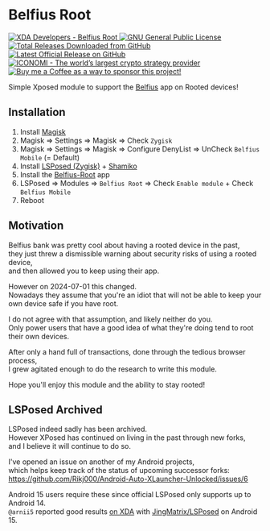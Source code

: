 # Belfius Root

<p align="left">
    <a href="https://xdaforums.com/t/release-v1-0-0-belfius-root.4680025/">
        <img src="https://img.shields.io/badge/XDA_Thread-Belfius_Root-orange" alt="XDA Developers - Belfius Root">
    </a> <a href="https://github.com/Rikj000/Belfius-Root/blob/development/LICENSE">
        <img src="https://img.shields.io/github/license/Rikj000/Belfius-Root?label=License&logo=gnu" alt="GNU General Public License">
    </a> <a href="https://github.com/Rikj000/Belfius-Root/releases">
        <img src="https://img.shields.io/github/downloads/Rikj000/Belfius-Root/total?label=Total%20Downloads&logo=github" alt="Total Releases Downloaded from GitHub">
    </a> <a href="https://github.com/Rikj000/Belfius-Root/releases/latest">
        <img src="https://img.shields.io/github/v/release/Rikj000/Belfius-Root?include_prereleases&label=Latest%20Release&logo=github" alt="Latest Official Release on GitHub">
    </a> <a href="https://www.iconomi.com/register?ref=zQQPK">
        <img src="https://img.shields.io/badge/ICONOMI-Join-blue?logo=bitcoin&logoColor=white" alt="ICONOMI - The world’s largest crypto strategy provider">
    </a> <a href="https://www.buymeacoffee.com/Rikj000">
        <img src="https://img.shields.io/badge/-Buy%20me%20a%20Coffee!-FFDD00?logo=buy-me-a-coffee&logoColor=black" alt="Buy me a Coffee as a way to sponsor this project!"> 
    </a>
</p>

Simple Xposed module to support the [Belfius](https://play.google.com/store/apps/details?id=be.belfius.directmobile.android) app on Rooted devices!

## Installation
1. Install [Magisk](https://topjohnwu.github.io/Magisk/install.html)
2. Magisk => Settings => Magisk => Check `Zygisk`
3. Magisk => Settings => Magisk => Configure DenyList => UnCheck `Belfius Mobile` (= Default)
4. Install [LSPosed (Zygisk)](https://github.com/LSPosed/LSPosed/releases/latest) + [Shamiko](https://github.com/LSPosed/LSPosed.github.io/releases/latest)
5. Install the [Belfius-Root](https://github.com/Rikj000/Belfius-Root/releases/latest) app
6. LSPosed => Modules => `Belfius Root` => Check `Enable module` + Check `Belfius Mobile`
7. Reboot

## Motivation

Belfius bank was pretty cool about having a rooted device in the past,   
they just threw a dismissible warning about security risks of using a rooted device,   
and then allowed you to keep using their app.

However on 2024-07-01 this changed.   
Nowadays they assume that you're an idiot that will not be able to keep your own device safe if you have root.

I do not agree with that assumption, and likely neither do you.   
Only power users that have a good idea of what they're doing tend to root their own devices.

After only a hand full of transactions, done through the tedious browser process,   
I grew agitated enough to do the research to write this module.

Hope you'll enjoy this module and the ability to stay rooted!

## LSPosed Archived
LSPosed indeed sadly has been archived.   
However XPosed has continued on living in the past through new forks,   
and I believe it will continue to do so.

I've opened an issue on another of my Android projects,   
which helps keep track of the status of upcoming successor forks:   
https://github.com/Rikj000/Android-Auto-XLauncher-Unlocked/issues/6

Android 15 users require these since official LSPosed only supports up to Android 14.   
`@arnii5` reported good results [on XDA](https://xdaforums.com/t/release-v1-0-1-belfius-root.4680025/#post-89782267) with [JingMatrix/LSPosed](https://github.com/JingMatrix/LSPosed) on Android 15.
